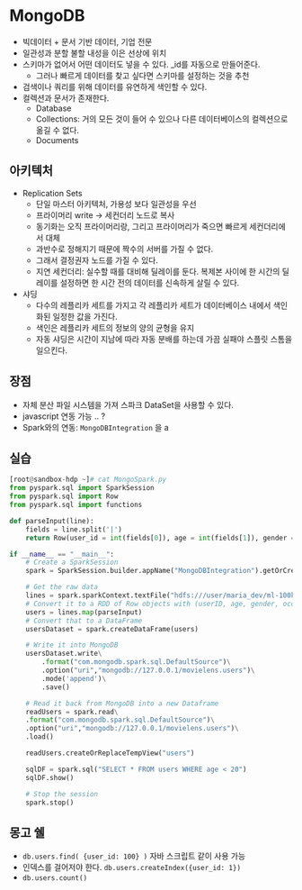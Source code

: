 # MongoDB
- 빅데이터 + 문서 기반 데이터, 기업 전문
- 일관성과 분할 불할 내성을 이은 선상에 위치
- 스키마가 없어서 어떤 데이터도 넣을 수 있다. _id를 자동으로 만들어준다.
    - 그러나 빠르게 데이터를 찾고 싶다면 스키마를 설정하는 것을 추천
- 검색이나 쿼리를 위해 데이터를 유연하게 색인할 수 있다.
- 컬렉션과 문서가 존재한다.
    - Database
    - Collections: 거의 모든 것이 들어 수 있으나 다른 데이터베이스의 컬렉션으로 옮길 수 없다.
    - Documents
## 아키텍처
- Replication Sets
    - 단일 마스터 아키텍처, 가용성 보다 일관성을 우선
    - 프라이머리 write -> 세컨더리 노드로 복사
    - 동기화는 오직 프라이머리랑, 그리고 프라이머리가 죽으면 빠르게 세컨더리에서 대체
    - 과반수로 정해지기 때문에 짝수의 서버를 가질 수 없다.
    - 그래서 결정권자 노드를 가질 수 있다.
    - 지연 세컨더리: 실수할 때를 대비해 딜레이를 둔다. 복제본 사이에 한 시간의 딜레이를 설정하면 한 시간 전의 데이터를 신속하게 살릴 수 있다.
- 샤딩
    - 다수의 레플리카 세트를 가지고 각 레플리카 세트가 데이터베이스 내에서 색인화된 일정한 값을 가진다.
    - 색인은 레플리카 세트의 정보의 양의 균형을 유지
    - 자동 샤딩은 시간이 지남에 따라 자동 분배를 하는데 가끔 실패야 스플릿 스톰을 일으킨다.

## 장점
- 자체 분산 파일 시스템을 가져 스파크 DataSet을 사용할 수 있다.
- javascript 연동 가능 .. ?
- Spark와의 연동: `MongoDBIntegration` 을 a

## 실습

```python
[root@sandbox-hdp ~]# cat MongoSpark.py
from pyspark.sql import SparkSession
from pyspark.sql import Row
from pyspark.sql import functions

def parseInput(line):
    fields = line.split('|')
    return Row(user_id = int(fields[0]), age = int(fields[1]), gender = fields[2], occupation = fields[3], zip = fields[4])

if __name__ == "__main__":
    # Create a SparkSession
    spark = SparkSession.builder.appName("MongoDBIntegration").getOrCreate()

    # Get the raw data
    lines = spark.sparkContext.textFile("hdfs:///user/maria_dev/ml-100k/u.user")
    # Convert it to a RDD of Row objects with (userID, age, gender, occupation, zip)
    users = lines.map(parseInput)
    # Convert that to a DataFrame
    usersDataset = spark.createDataFrame(users)

    # Write it into MongoDB
    usersDataset.write\
        .format("com.mongodb.spark.sql.DefaultSource")\
        .option("uri","mongodb://127.0.0.1/movielens.users")\
        .mode('append')\
        .save()

    # Read it back from MongoDB into a new Dataframe
    readUsers = spark.read\
    .format("com.mongodb.spark.sql.DefaultSource")\
    .option("uri","mongodb://127.0.0.1/movielens.users")\
    .load()

    readUsers.createOrReplaceTempView("users")

    sqlDF = spark.sql("SELECT * FROM users WHERE age < 20")
    sqlDF.show()

    # Stop the session
    spark.stop()
```

## 몽고 쉘
- `db.users.find( {user_id: 100} )` 자바 스크립트 같이 사용 가능
- 인덱스를 걸어저야 한다. `db.users.createIndex({user_id: 1})`
- `db.users.count()`